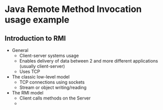 # Java Remote Method Invocation usage example

## Introduction to RMI
- General
  - Client-server systems usage
  - Enables delivery of data between 2 and more different applications (usually client-server)
  - Uses TCP
- The classic low-level model
  - TCP connections using sockets
  - Stream or object writing/reading
- The RMI model
  - Client calls methods on the Server
  - 
